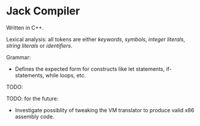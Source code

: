 # Jack Compiler

Written in C++.

Lexical analysis: all tokens are either *keywords*, *symbols*, *integer literals*, *string literals* or *identifiers*.

Grammar: 
- Defines the expected form for constructs like let statements, if-statements, while loops, etc.

TODO:

TODO: for the future:
- Investigate possiblity of tweaking the VM translator to produce valid x86 assembly code.
